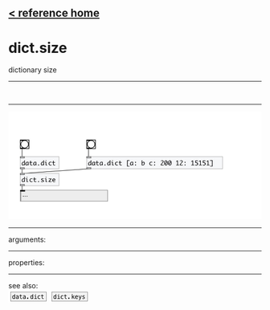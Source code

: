 [< reference home](index.html)
---

# dict.size


dictionary size

---

<br>


---


![example](examples/dict.size-example.jpg)

---
arguments:


---
properties:


---
see also:<br>
[![data.dict](img/object_data.dict.png)](data.dict.html)
[![dict.keys](img/object_dict.keys.png)](dict.keys.html)
